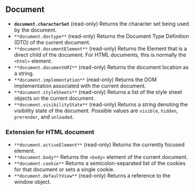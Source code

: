 ## Document

- **`document.characterSet`** (read-only)
    Returns the character set being used by the document.
- `**document.doctype**` (read-only)
    Returns the Document Type Definition (DTD) of the current document.
- `**document.documentElement**` (read-only)
    Returns the Element that is a direct child of the document. For HTML documents, this is normally the `<html>` element.
- `**document.documentURI**` (read-only)
    Returns the document location as a string.
- `**document.implementation**` (read-only)
    Returns the DOM implementation associated with the current document.
- `**document.styleSheets**` (read-only)
    Returns a list of the style sheet objects on the current document.
- `**document.visibilityState**`  (read-only) 
    Returns a string denoting the visibility state of the document. Possible values are `visible`,  `hidden`,  `prerender`, and `unloaded`.

    
### Extension for HTML document
- `**document.activeElement**` (read-only)
    Returns the currently focused element.
- `**document.body**`
    Returns the `<body>` element of the current document.
- `**document.cookie**`
    Returns a semicolon-separated list of the cookies for that document or sets a single cookie.
- `**document.defaultView**` (read-only)
    Returns a reference to the window object.
    




